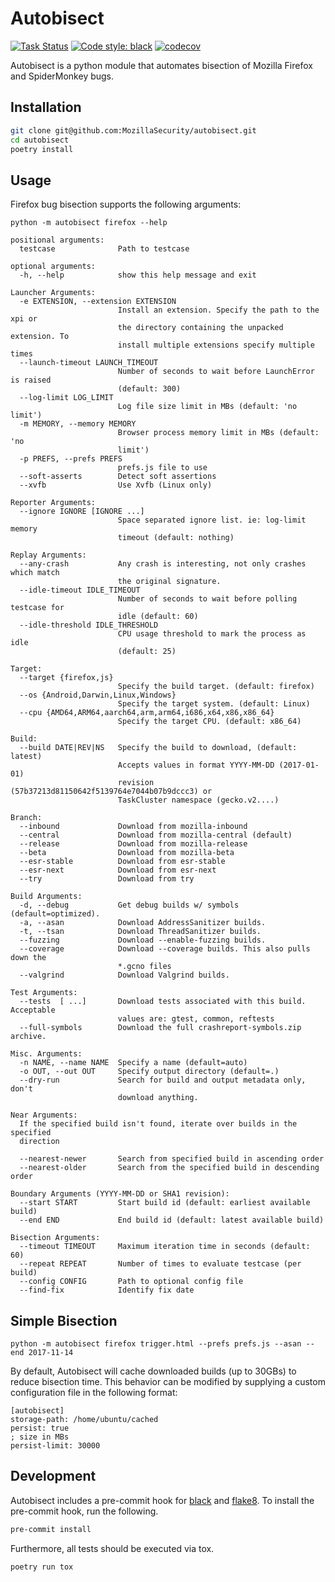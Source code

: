 Autobisect
==========
[![Task Status](https://community-tc.services.mozilla.com/api/github/v1/repository/MozillaSecurity/autobisect/master/badge.svg)](https://community-tc.services.mozilla.com/api/github/v1/repository/MozillaSecurity/autobisect/master/latest)
[![Code style: black](https://img.shields.io/badge/code%20style-black-000000.svg)](https://github.com/psf/black)
[![codecov](https://codecov.io/gh/MozillaSecurity/autobisect/branch/master/graph/badge.svg)](https://codecov.io/gh/MozillaSecurity/autobisect)

Autobisect is a python module that automates bisection of Mozilla Firefox and SpiderMonkey bugs.

Installation
------------

```bash
git clone git@github.com:MozillaSecurity/autobisect.git
cd autobisect
poetry install
```

Usage
-----
Firefox bug bisection supports the following arguments:

```
python -m autobisect firefox --help

positional arguments:
  testcase              Path to testcase

optional arguments:
  -h, --help            show this help message and exit

Launcher Arguments:
  -e EXTENSION, --extension EXTENSION
                        Install an extension. Specify the path to the xpi or
                        the directory containing the unpacked extension. To
                        install multiple extensions specify multiple times
  --launch-timeout LAUNCH_TIMEOUT
                        Number of seconds to wait before LaunchError is raised
                        (default: 300)
  --log-limit LOG_LIMIT
                        Log file size limit in MBs (default: 'no limit')
  -m MEMORY, --memory MEMORY
                        Browser process memory limit in MBs (default: 'no
                        limit')
  -p PREFS, --prefs PREFS
                        prefs.js file to use
  --soft-asserts        Detect soft assertions
  --xvfb                Use Xvfb (Linux only)

Reporter Arguments:
  --ignore IGNORE [IGNORE ...]
                        Space separated ignore list. ie: log-limit memory
                        timeout (default: nothing)

Replay Arguments:
  --any-crash           Any crash is interesting, not only crashes which match
                        the original signature.
  --idle-timeout IDLE_TIMEOUT
                        Number of seconds to wait before polling testcase for
                        idle (default: 60)
  --idle-threshold IDLE_THRESHOLD
                        CPU usage threshold to mark the process as idle
                        (default: 25)

Target:
  --target {firefox,js}
                        Specify the build target. (default: firefox)
  --os {Android,Darwin,Linux,Windows}
                        Specify the target system. (default: Linux)
  --cpu {AMD64,ARM64,aarch64,arm,arm64,i686,x64,x86,x86_64}
                        Specify the target CPU. (default: x86_64)

Build:
  --build DATE|REV|NS   Specify the build to download, (default: latest)
                        Accepts values in format YYYY-MM-DD (2017-01-01)
                        revision (57b37213d81150642f5139764e7044b07b9dccc3) or
                        TaskCluster namespace (gecko.v2....)

Branch:
  --inbound             Download from mozilla-inbound
  --central             Download from mozilla-central (default)
  --release             Download from mozilla-release
  --beta                Download from mozilla-beta
  --esr-stable          Download from esr-stable
  --esr-next            Download from esr-next
  --try                 Download from try

Build Arguments:
  -d, --debug           Get debug builds w/ symbols (default=optimized).
  -a, --asan            Download AddressSanitizer builds.
  -t, --tsan            Download ThreadSanitizer builds.
  --fuzzing             Download --enable-fuzzing builds.
  --coverage            Download --coverage builds. This also pulls down the
                        *.gcno files
  --valgrind            Download Valgrind builds.

Test Arguments:
  --tests  [ ...]       Download tests associated with this build. Acceptable
                        values are: gtest, common, reftests
  --full-symbols        Download the full crashreport-symbols.zip archive.

Misc. Arguments:
  -n NAME, --name NAME  Specify a name (default=auto)
  -o OUT, --out OUT     Specify output directory (default=.)
  --dry-run             Search for build and output metadata only, don't
                        download anything.

Near Arguments:
  If the specified build isn't found, iterate over builds in the specified
  direction

  --nearest-newer       Search from specified build in ascending order
  --nearest-older       Search from the specified build in descending order

Boundary Arguments (YYYY-MM-DD or SHA1 revision):
  --start START         Start build id (default: earliest available build)
  --end END             End build id (default: latest available build)

Bisection Arguments:
  --timeout TIMEOUT     Maximum iteration time in seconds (default: 60)
  --repeat REPEAT       Number of times to evaluate testcase (per build)
  --config CONFIG       Path to optional config file
  --find-fix            Identify fix date

```

Simple Bisection
----------------
```
python -m autobisect firefox trigger.html --prefs prefs.js --asan --end 2017-11-14
```

By default, Autobisect will cache downloaded builds (up to 30GBs) to reduce bisection time.  This behavior can be modified by supplying a custom configuration file in the following format:
```
[autobisect]
storage-path: /home/ubuntu/cached
persist: true
; size in MBs
persist-limit: 30000
```

Development
-----------
Autobisect includes a pre-commit hook for [black](https://github.com/psf/black) and [flake8](https://flake8.pycqa.org/en/latest/).  To install the pre-commit hook, run the following.  
```bash
pre-commit install
```

Furthermore, all tests should be executed via tox.
```bash
poetry run tox
```

